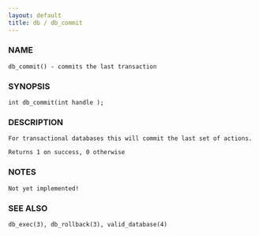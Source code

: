 ```yaml
---
layout: default
title: db / db_commit
---
```


### NAME

    db_commit() - commits the last transaction


### SYNOPSIS

    int db_commit(int handle );


### DESCRIPTION

    For transactional databases this will commit the last set of actions.

    Returns 1 on success, 0 otherwise


### NOTES

    Not yet implemented!


### SEE ALSO

    db_exec(3), db_rollback(3), valid_database(4)
